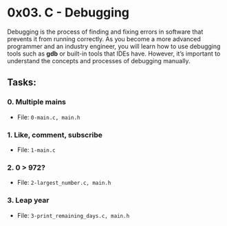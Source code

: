 # 0x03. C - Debugging

 Debugging is the process of finding and fixing errors in software that prevents it from running correctly. As you become a more advanced programmer and an industry engineer, you will learn how to use debugging tools such as **gdb** or built-in tools that IDEs have. However, it’s important to understand the concepts and processes of debugging manually.

## Tasks:

### 0. Multiple mains
-   File:  `0-main.c, main.h`
### 1. Like, comment, subscribe
-   File:  `1-main.c`
### 2. 0 > 972?
-   File:  `2-largest_number.c, main.h`
### 3. Leap year
-   File:  `3-print_remaining_days.c, main.h`
